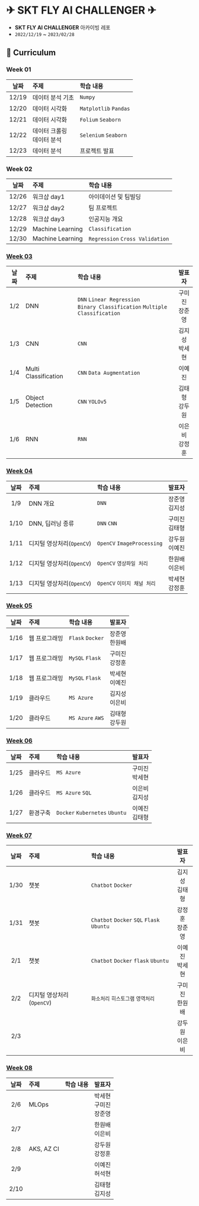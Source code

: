 
# ✈ SKT FLY AI CHALLENGER ✈
- **SKT FLY AI CHALLENGER** 아카이빙 레포
- `2022/12/19` ~ `2023/02/28`

## 🚀 Curriculum
### Week 01
| 날짜 | 주제 | 학습 내용 |
| :---: | :--- | :--- |
| 12/19 | 데이터 분석 기초 | `Numpy` |
| 12/20 | 데이터 시각화 | `Matplotlib` `Pandas` |
| 12/21 | 데이터 시각화 | `Folium` `Seaborn` |
| 12/22 | 데이터 크롤링 <br> 데이터 분석 | `Selenium` `Seaborn` |
| 12/23 | 데이터 분석 | 프로젝트 발표 |

### Week 02
| 날짜 | 주제 | 학습 내용 |
| :---: | :--- | :--- |
| 12/26 | 워크샵 day1 | 아이데이션 및 팀빌딩 |
| 12/27 | 워크샵 day2 | 팀 프로젝트 |
| 12/28 | 워크샵 day3 | 인공지능 개요 |  |  |
| 12/29 | Machine Learning | `Classification` |
| 12/30 | Machine Learning | `Regression` `Cross Validation` |

### [Week 03](./Week_03)
| 날짜 | 주제 | 학습 내용 | 발표자 |
| :---: | :--- | :--- | :---: |
| 1/2 | DNN | `DNN` `Linear Regression` <br> `Binary Classification` `Multiple Classification` | 구미진<br>장준영 | 
| 1/3 | CNN | `CNN` | 김지성<br>박세현 |
| 1/4 | Multi Classification | `CNN` `Data Augmentation` | 이예진 | 
| 1/5 | Object Detection | `CNN` `YOLOv5`            | 김태형<br>강두원 |
| 1/6 | RNN | `RNN` | 이은비<br>강정훈 |

### [Week 04](./Week_04)
| 날짜 | 주제 | 학습 내용 | 발표자 |
| :---: | :--- | :--- | :---: |
| 1/9 | DNN 개요 | `DNN`  | 장준영<br>김지성 | 
| 1/10 | DNN, 딥러닝 종류 | `DNN` `CNN` | 구미진<br>김태형 | 
| 1/11 | 디지털 영상처리(`OpenCV`) | `OpenCV` `ImageProcessing` | 강두원<br>이예진 | 
| 1/12 | 디지털 영상처리(`OpenCV`) | `OpenCV` `영상파일 처리` | 한원배<br>이은비 | 
| 1/13 | 디지털 영상처리(`OpenCV`) | `OpenCV` `이미지 채널 처리` | 박세현<br>강정훈 | 

### [Week 05](./Week_05)
| 날짜 | 주제 | 학습 내용 | 발표자 |
| :---: | :--- | :--- | :---: |
| 1/16 | 웹 프로그래밍 | `Flask` `Docker` | 장준영<br>한원배 | 
| 1/17 | 웹 프로그래밍 | `MySQL` `Flask` | 구미진<br>강정훈 | 
| 1/18 | 웹 프로그래밍 | `MySQL` `Flask` | 박세현<br>이예진 | 
| 1/19 | 클라우드 | `MS Azure` | 김지성<br>이은비 | 
| 1/20 | 클라우드 | `MS Azure` `AWS` | 김태형<br>강두원 | 

### [Week 06](./Week_06)
| 날짜 | 주제 | 학습 내용 | 발표자 |
| :---: | :--- | :--- | :---: |
| 1/25 | 클라우드 | `MS Azure` | 구미진<br>박세현 |
| 1/26 | 클라우드 | `MS Azure` `SQL` | 이은비<br>김지성 |
| 1/27 | 환경구축 | `Docker` `Kubernetes` `Ubuntu` | 이예진<br>김태형 |

### [Week 07](./Week_07) 
| 날짜 | 주제 | 학습 내용 | 발표자 |
| :---: | :--- | :--- | :---: |
| 1/30 | 챗봇 | `Chatbot` `Docker` | 김지성<br>김태형|
| 1/31 | 챗봇 |`Chatbot` `Docker` `SQL` `Flask` `Ubuntu`| 강정훈 <br> 장준영  |
| 2/1 | 챗봇 |  `Chatbot` `Docker` `flask` `Ubuntu` | 이예진<br>박세현 |
| 2/2 | 디지털 영상처리(`OpenCV`) | `화소처리` `히스토그램` `영역처리` | 구미진<br>한원배 |
| 2/3 |  |  | 강두원<br>이은비 | 
 
 ### [Week 08](./Week_08)
| 날짜 | 주제 | 학습 내용 | 발표자 |
| :---: | :--- | :--- | :---: |
| 2/6 | MLOps |  | 박세현<br>구미진<br>장준영 |
| 2/7 |  |  | 한원배<br>이은비 |
| 2/8 | AKS, AZ CI|  | 강두원<br>강정훈 |
| 2/9 |  |  | 이예진<br>허석현 |
| 2/10 |  |  | 김태형<br>김지성 |
